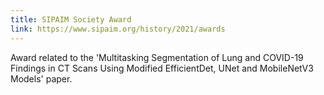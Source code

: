 ```yaml
---
title: SIPAIM Society Award
link: https://www.sipaim.org/history/2021/awards
---
```


Award related to the 'Multitasking Segmentation of Lung and COVID-19 Findings in CT Scans Using Modified EfficientDet, UNet and MobileNetV3 Models' paper.

